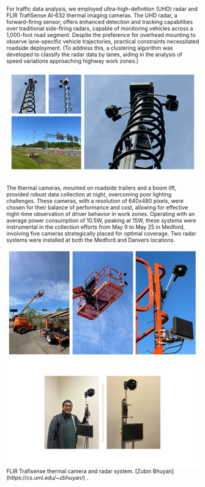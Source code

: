 For traffic data analysis, we employed ultra-high-definition (UHD) radar and FLIR TrafiSense AI-632 thermal imaging cameras. The UHD radar, a forward-firing sensor, offers enhanced detection and tracking capabilities over traditional side-firing radars, capable of monitoring vehicles across a 1,000-foot road segment. Despite the preference for overhead mounting to observe lane-specific vehicle trajectories, practical constraints necessitated roadside deployment. (To address this, a clustering algorithm was developed to classify the radar data by lanes, aiding in the analysis of speed variations approaching highway work zones.)

<img src="Slide2.jpg" alt="Deployment of thermal cameras and radar systems for data collection at the Medford site" width="650"/>

The thermal cameras, mounted on roadside trailers and a boom lift, provided robust data collection at night, overcoming poor lighting challenges. These cameras, with a resolution of 640x480 pixels, were chosen for their balance of performance and cost, allowing for effective night-time observation of driver behavior in work zones. Operating with an average power consumption of 10.5W, peaking at 15W, these systems were instrumental in the collection efforts from May 9 to May 25 in Medford, involving five cameras strategically placed for optimal coverage. Two radar systems were installed at both the Medford and Danvers locations.

<img src="Slide1.jpg" alt="Deployment of thermal cameras and radar systems for data collection at the Medford site" width="650"/>


<img src="Slide4-zubin_bhuyan_thermal_ITS_radar.jpg" alt="FLIR Trafisense thermal camera and radar system. Zubin Bhuyan." width="680"/>
FLIR Trafisense thermal camera and radar system. [Zubin Bhuyan](https://cs.uml.edu/~zbhuyan/) .
